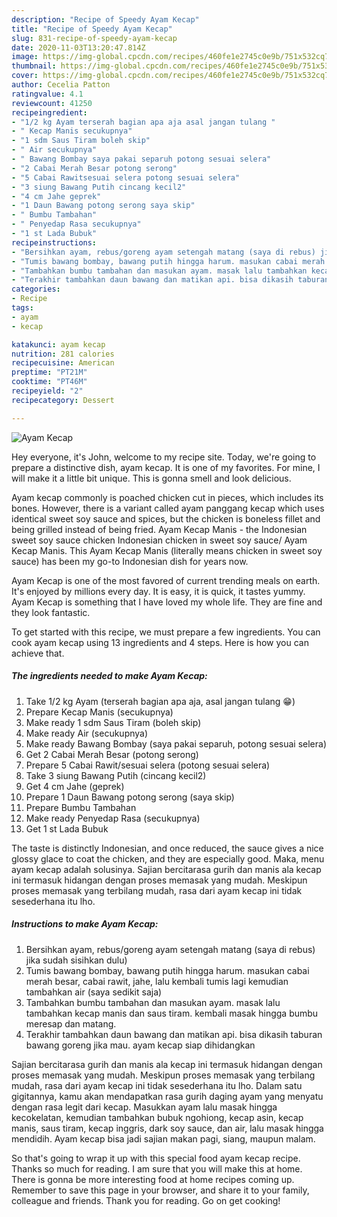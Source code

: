 ```yaml
---
description: "Recipe of Speedy Ayam Kecap"
title: "Recipe of Speedy Ayam Kecap"
slug: 831-recipe-of-speedy-ayam-kecap
date: 2020-11-03T13:20:47.814Z
image: https://img-global.cpcdn.com/recipes/460fe1e2745c0e9b/751x532cq70/ayam-kecap-foto-resep-utama.jpg
thumbnail: https://img-global.cpcdn.com/recipes/460fe1e2745c0e9b/751x532cq70/ayam-kecap-foto-resep-utama.jpg
cover: https://img-global.cpcdn.com/recipes/460fe1e2745c0e9b/751x532cq70/ayam-kecap-foto-resep-utama.jpg
author: Cecelia Patton
ratingvalue: 4.1
reviewcount: 41250
recipeingredient:
- "1/2 kg Ayam terserah bagian apa aja asal jangan tulang "
- " Kecap Manis secukupnya"
- "1 sdm Saus Tiram boleh skip"
- " Air secukupnya"
- " Bawang Bombay saya pakai separuh potong sesuai selera"
- "2 Cabai Merah Besar potong serong"
- "5 Cabai Rawitsesuai selera potong sesuai selera"
- "3 siung Bawang Putih cincang kecil2"
- "4 cm Jahe geprek"
- "1 Daun Bawang potong serong saya skip"
- " Bumbu Tambahan"
- " Penyedap Rasa secukupnya"
- "1 st Lada Bubuk"
recipeinstructions:
- "Bersihkan ayam, rebus/goreng ayam setengah matang (saya di rebus) jika sudah sisihkan dulu)"
- "Tumis bawang bombay, bawang putih hingga harum. masukan cabai merah besar, cabai rawit, jahe, lalu kembali tumis lagi kemudian tambahkan air (saya sedikit saja)"
- "Tambahkan bumbu tambahan dan masukan ayam. masak lalu tambahkan kecap manis dan saus tiram. kembali masak hingga bumbu meresap dan matang."
- "Terakhir tambahkan daun bawang dan matikan api. bisa dikasih taburan bawang goreng jika mau. ayam kecap siap dihidangkan"
categories:
- Recipe
tags:
- ayam
- kecap

katakunci: ayam kecap 
nutrition: 281 calories
recipecuisine: American
preptime: "PT21M"
cooktime: "PT46M"
recipeyield: "2"
recipecategory: Dessert

---
```



![Ayam Kecap](https://img-global.cpcdn.com/recipes/460fe1e2745c0e9b/751x532cq70/ayam-kecap-foto-resep-utama.jpg)

Hey everyone, it's John, welcome to my recipe site. Today, we're going to prepare a distinctive dish, ayam kecap. It is one of my favorites. For mine, I will make it a little bit unique. This is gonna smell and look delicious.

Ayam kecap commonly is poached chicken cut in pieces, which includes its bones. However, there is a variant called ayam panggang kecap which uses identical sweet soy sauce and spices, but the chicken is boneless fillet and being grilled instead of being fried. Ayam Kecap Manis - the Indonesian sweet soy sauce chicken Indonesian chicken in sweet soy sauce/ Ayam Kecap Manis. This Ayam Kecap Manis (literally means chicken in sweet soy sauce) has been my go-to Indonesian dish for years now.

Ayam Kecap is one of the most favored of current trending meals on earth. It's enjoyed by millions every day. It is easy, it is quick, it tastes yummy. Ayam Kecap is something that I have loved my whole life. They are fine and they look fantastic.


To get started with this recipe, we must prepare a few ingredients. You can cook ayam kecap using 13 ingredients and 4 steps. Here is how you can achieve that.

<!--inarticleads1-->

##### The ingredients needed to make Ayam Kecap:

1. Take 1/2 kg Ayam (terserah bagian apa aja, asal jangan tulang 😁)
1. Prepare  Kecap Manis (secukupnya)
1. Make ready 1 sdm Saus Tiram (boleh skip)
1. Make ready  Air (secukupnya)
1. Make ready  Bawang Bombay (saya pakai separuh, potong sesuai selera)
1. Get 2 Cabai Merah Besar (potong serong)
1. Prepare 5 Cabai Rawit/sesuai selera (potong sesuai selera)
1. Take 3 siung Bawang Putih (cincang kecil2)
1. Get 4 cm Jahe (geprek)
1. Prepare 1 Daun Bawang potong serong (saya skip)
1. Prepare  Bumbu Tambahan
1. Make ready  Penyedap Rasa (secukupnya)
1. Get 1 st Lada Bubuk


The taste is distinctly Indonesian, and once reduced, the sauce gives a nice glossy glace to coat the chicken, and they are especially good. Maka, menu ayam kecap adalah solusinya. Sajian bercitarasa gurih dan manis ala kecap ini termasuk hidangan dengan proses memasak yang mudah. Meskipun proses memasak yang terbilang mudah, rasa dari ayam kecap ini tidak sesederhana itu lho. 

<!--inarticleads2-->

##### Instructions to make Ayam Kecap:

1. Bersihkan ayam, rebus/goreng ayam setengah matang (saya di rebus) jika sudah sisihkan dulu)
1. Tumis bawang bombay, bawang putih hingga harum. masukan cabai merah besar, cabai rawit, jahe, lalu kembali tumis lagi kemudian tambahkan air (saya sedikit saja)
1. Tambahkan bumbu tambahan dan masukan ayam. masak lalu tambahkan kecap manis dan saus tiram. kembali masak hingga bumbu meresap dan matang.
1. Terakhir tambahkan daun bawang dan matikan api. bisa dikasih taburan bawang goreng jika mau. ayam kecap siap dihidangkan


Sajian bercitarasa gurih dan manis ala kecap ini termasuk hidangan dengan proses memasak yang mudah. Meskipun proses memasak yang terbilang mudah, rasa dari ayam kecap ini tidak sesederhana itu lho. Dalam satu gigitannya, kamu akan mendapatkan rasa gurih daging ayam yang menyatu dengan rasa legit dari kecap. Masukkan ayam lalu masak hingga kecokelatan, kemudian tambahkan bubuk ngohiong, kecap asin, kecap manis, saus tiram, kecap inggris, dark soy sauce, dan air, lalu masak hingga mendidih. Ayam kecap bisa jadi sajian makan pagi, siang, maupun malam. 

So that's going to wrap it up with this special food ayam kecap recipe. Thanks so much for reading. I am sure that you will make this at home. There is gonna be more interesting food at home recipes coming up. Remember to save this page in your browser, and share it to your family, colleague and friends. Thank you for reading. Go on get cooking!
